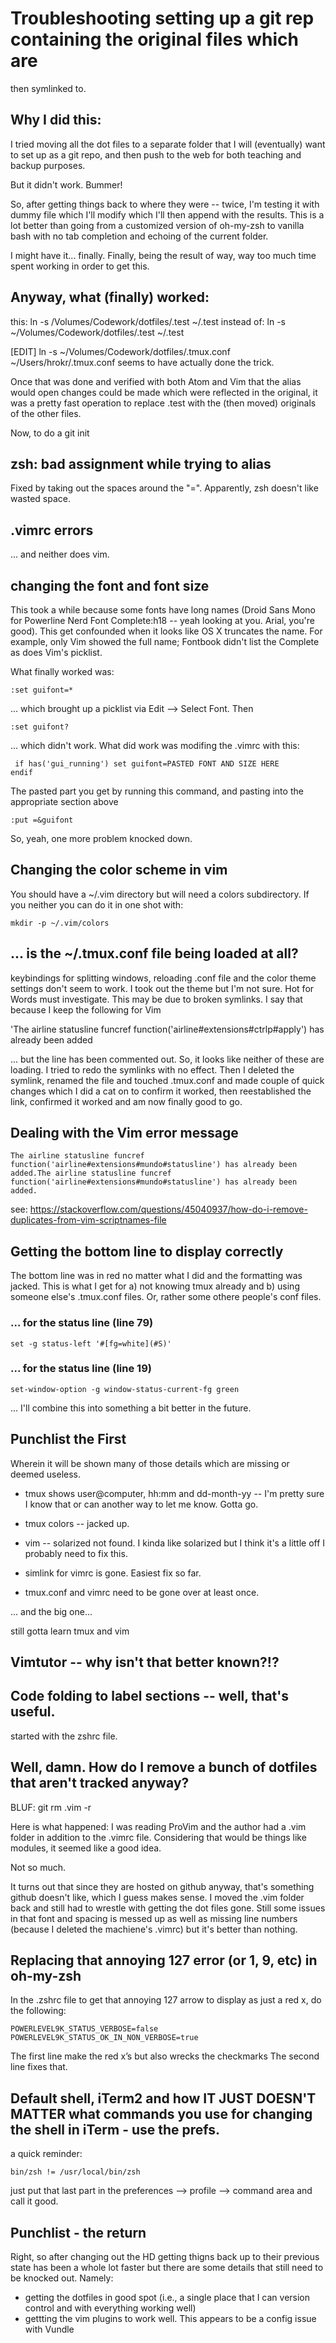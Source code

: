 # Troubleshooting setting up a git rep containing the original files which are
then symlinked to.

## Why I did this:
I tried moving all the dot files to a separate folder that I will (eventually)
want to set up as a git repo, and then push to the web for both teaching and
backup purposes.

But it didn't work. Bummer!

So, after getting things back to where they were -- twice, I'm testing it with
dummy file which I'll modify which I'll then append with the results. This is a
lot better than going from a customized version of oh-my-zsh to vanilla bash
with no tab completion and echoing of the current folder.

I might have it... finally. Finally, being the result of way, way too much time
spent working in order to get this.

## Anyway, what (finally) worked:
this:         ln -s /Volumes/Codework/dotfiles/.test ~/.test
instead of:   ln -s  ~/Volumes/Codework/dotfiles/.test ~/.test

 [EDIT]   ln -s ~/Volumes/Codework/dotfiles/.tmux.conf ~/Users/hrokr/.tmux.conf
 seems to have actually done the trick.

Once that was done and verified with both Atom and Vim that the alias would open
changes could be made which were reflected in the original, it was a pretty fast
operation to replace .test with the (then moved) originals of the other files.

Now, to do a git init

## zsh: bad assignment while trying to alias
Fixed by taking out the spaces around the "=".  Apparently, zsh doesn't like
wasted space.

## .vimrc errors
... and neither does vim.

## changing the font and font size
This took a while because some fonts have long names (Droid Sans Mono for
Powerline Nerd Font Complete:h18 -- yeah looking at you. Arial, you're good).
This get confounded when it looks like OS X truncates the name. For example,
only Vim showed the full name; Fontbook didn't list the Complete as does Vim's
picklist.

What finally worked was:

`:set guifont=*`

... which brought up a picklist via Edit --> Select Font. Then

`:set guifont?`

... which didn't work. What did work was modifing the .vimrc with this:

<code> if has('gui_running')
set guifont=PASTED FONT AND SIZE HERE
endif </code>

The pasted part you get by running this command, and pasting into the
appropriate section above

`:put =&guifont`

So, yeah, one more problem knocked down.

## Changing the color scheme in vim
You should have a ~/.vim directory but will need a colors subdirectory. If you
neither you can do it in one shot with:

`mkdir -p ~/.vim/colors`

## ... is the ~/.tmux.conf file being loaded at all?
keybindings for splitting windows, reloading .conf file and the color theme
settings don't seem to work. I took out the theme but I'm not sure. Hot for
Words must investigate. This may be due to broken symlinks. I say that because I
keep the following for Vim

'The airline statusline funcref function('airline#extensions#ctrlp#apply') has
already been added

... but the line has been commented out. So, it looks like neither of these are
loading. I tried to redo the symlinks with no effect. Then I deleted the
symlink, renamed the file and touched .tmux.conf and made couple of quick
changes which I did a cat on to confirm it worked, then reestablished the link,
confirmed it worked and am now finally good to go.

## Dealing with the Vim error message
    The airline statusline funcref function('airline#extensions#mundo#statusline') has already been added.The airline statusline funcref function('airline#extensions#mundo#statusline') has already been added.

see: https://stackoverflow.com/questions/45040937/how-do-i-remove-duplicates-from-vim-scriptnames-file

## Getting the bottom line to display correctly
The bottom line was in red no matter what I did and the formatting was jacked.
This is what I get for a) not knowing tmux already and b) using someone else's
.tmux.conf files. Or, rather some othere people's conf files.

### ... for the status line (line 79)
    set -g status-left '#[fg=white](#S)'

### ... for the status line (line 19)
    set-window-option -g window-status-current-fg green

... I'll combine this into something a bit better in the future.

## Punchlist the First
Wherein it will be shown many of those details which are missing or deemed
useless.

* tmux shows user@computer, hh:mm and dd-month-yy -- I'm pretty sure I know that
or can another way to let me know. Gotta go.

* tmux colors -- jacked up.

* vim -- solarized not found. I kinda like solarized but I think it's a little off
I probably need to fix this.

* simlink for vimrc is gone. Easiest fix so far.

* tmux.conf and vimrc need to be gone over at least once.

... and the big one...

still gotta learn tmux and vim

## Vimtutor -- why isn't that better known?!?

## Code folding to label sections -- well, that's useful.
started with the zshrc file.

## Well, damn. How do I remove a bunch of dotfiles that aren't tracked anyway?
BLUF: git rm .vim -r

Here is what happened: I was reading ProVim and the author had a .vim folder in 
addition to the .vimrc file. Considering that would be things like modules, it
seemed like a good idea. 

Not so much. 

It turns out that since they are hosted on github anyway, that's something 
github doesn't like, which I guess makes sense. I moved the .vim folder back
and still had to wrestle with getting the dot files gone. Still some issues in
that font and spacing is messed up as well as missing line numbers (because I
deleted the machiene's .vimrc) but it's better than nothing.

## Replacing that annoying 127 error (or 1, 9, etc) in oh-my-zsh
In the .zshrc file to get that annoying 127 arrow to display as just a red x, do the following:
```
POWERLEVEL9K_STATUS_VERBOSE=false
POWERLEVEL9K_STATUS_OK_IN_NON_VERBOSE=true
```
The first line make the red x’s but also wrecks the checkmarks
The second line fixes that.

## Default shell, iTerm2 and how IT JUST DOESN'T MATTER what commands you use for changing the shell in iTerm - use the prefs.
a quick reminder:
```
bin/zsh != /usr/local/bin/zsh
``` 
just put that last part in the preferences --> profile --> command area and call it good.

## Punchlist - the return
Right, so after changing out the HD getting thigns back up to their previous state has been a whole lot faster but there are some details that still need to be knocked out. Namely:

* getting the dotfiles in good spot (i.e., a single place that I can version control and with everything working well)
* gettting the vim plugins to work well. This appears to be a config issue with Vundle
